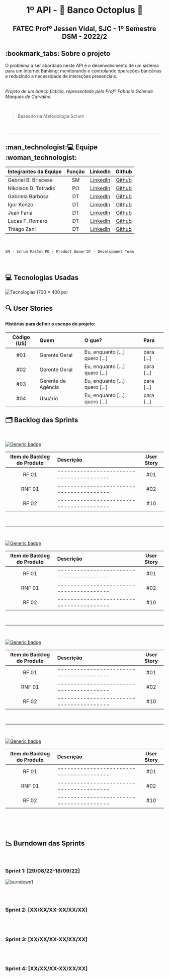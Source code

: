 <br id="topo">
<h1 align="center"> 1º API - 🏦 Banco Octoplus  🐙  </h1>
<h2 align="center"> FATEC Profº Jessen Vidal, SJC - 1º Semestre DSM - 2022/2</h2>
<span id="sobre">
<h2> :bookmark_tabs: Sobre o projeto </h2>
O problema a ser abordado neste API é o desenvolvimento de um sistema para um Internet Banking; monitorando e controlando operações bancárias e reduzindo a necessidade de interações presenciais.

<br>
<br>

_Projeto de um banco fictício, representado pelo Profº Fabrício Galende Marques de Carvalho._

<br>
 
> Baseado na Metodologia Scrum
</br>

<hr>

<h2> :man_technologist:💻 Equipe :woman_technologist: </h2>

Integrantes da Equipe | Função | LinkedIn | Github |
:--------- | :------: | :-------: | :-------:
Gabriel B. Briscese | SM | [LinkedIn](https://www.linkedin.com/in/gabriel-brosig-briscese-344a5587) | [Github](https://github.com/Briscese)
Nikolaos D. Tetradis | PO | [LinkedIn](https://www.linkedin.com/in/nikolaos-d-tetradis/) |  [Github]()
Gabriela Barbosa | DT | [LinkedIn](https://www.linkedin.com/in/gabriela-barbosa-51a095195) | [Github](https://github.com/gabidsbarbosa)
Igor Kenzo | DT | [LinkedIn](https://www.linkedin.com/in/igor-kenzo-miyazaki-sasaki-4782b5249) | [Github](https://github.com/IgorKenzoMS)
Jean Faria | DT | [LinkedIn](https://www.linkedin.com/in/jean-faria-5a4b201b9/)| [Github](https://github.com/jeejinf)
Lucas F. Romero | DT | [LinkedIn](https://www.linkedin.com/in/lucas-romero-8b1b32240/) | [Github](https://github.com/LucasRomero2003)
Thiago Zani | DT | [LinkedIn](https://www.linkedin.com/in/thiago-zani-1b8503249) | [Github](https://github.com/zani19)   
<br> 

`SM - Scrum Master` `PO - Product Owner`  `DT - Development Team`

<br>

<h2>💻 Tecnologias Usadas</h2>

![Tecnologias (700 × 400 px)](https://user-images.githubusercontent.com/111452998/190556735-6c6936c6-bbfc-4ce1-98c8-14622d007c80.png)


## :mag: User Stories

<h4>Histórias para definir o escopo do projeto:</h4>

| Código (US) | Quem       | O que?                                                                                                                                                   | Para                                                |
| :----: | :--------- | :------------------------------------------------------------------------------------------------------------------------------------------------------- | :-------------------------------------------------- |
|  #01   | Gerente Geral | Eu, enquanto [...] quero [...]                     | para [...]
|  #02   | Gerente Geral | Eu, enquanto [...] quero [...]                     | para [...]
|  #03   | Gerente de Agência | Eu, enquanto [...] quero [...]                     | para [...]
|  #04   | Usuário | Eu, enquanto [...] quero [...]                     | para [...]


<h2>🗂️ Backlog das Sprints</h2>
<br>

 [![Generic badge](https://img.shields.io/badge/SPRINT%201-EM%20ANDAMENTO-yellow)](https://shields.io/)

| Item do Backlog do Produto | Descrição                                                                      | User Story |
| :------------------------: | :----------------------------------------------------------------------------- | :--------: |
|           RF 01            | ----------------------------------------                                       |    #01     |
|           RNF 01           | ----------------------------------------                                       |    #02     |
|           RF 02            | ----------------------------------------                                       |    #10     |
<br>
<hr>
<br>

 [![Generic badge](https://img.shields.io/badge/SPRINT%202-NÃO%20INICIADO-red)](https://shields.io/)

| Item do Backlog do Produto | Descrição                                                                      | User Story |
| :------------------------: | :----------------------------------------------------------------------------- | :--------: |
|           RF 01            | ----------------------------------------                                       |    #01     |
|           RNF 01           | ----------------------------------------                                       |    #02     |
|           RF 02            | ----------------------------------------                                       |    #10     |
<br>
<hr>
<br>

 [![Generic badge](https://img.shields.io/badge/SPRINT%203-NÃO%20INICIADO-red)](https://shields.io/)

| Item do Backlog do Produto | Descrição                                                                      | User Story |
| :------------------------: | :----------------------------------------------------------------------------- | :--------: |
|           RF 01            | ----------------------------------------                                       |    #01     |
|           RNF 01           | ----------------------------------------                                       |    #02     |
|           RF 02            | ----------------------------------------                                       |    #10     |
<br>
<hr>
<br>

 [![Generic badge](https://img.shields.io/badge/SPRINT%204-NÃO%20INICIADO-red)](https://shields.io/)

| Item do Backlog do Produto | Descrição                                                                      | User Story |
| :------------------------: | :----------------------------------------------------------------------------- | :--------: |
|           RF 01            | ----------------------------------------                                       |    #01     |
|           RNF 01           | ----------------------------------------                                       |    #02     |
|           RF 02            | ----------------------------------------                                       |    #10     |
<br>
<br>

<br>
<h2>📉 Burndown das Sprints</h2>
<br>

<h3> Sprint 1: [29/08/22-18/09/22]</h3> 

![burndown1](https://user-images.githubusercontent.com/111452998/190554708-f6c5fb7b-270f-4eed-bac7-b8c628bbbf88.png)

<br>
<br>

<h3> Sprint 2: [XX/XX/XX-XX/XX/XX]</h3> 

<br>
<br>

<h3> Sprint 3: [XX/XX/XX-XX/XX/XX]</h3> 

<br>
<br>

<h3> Sprint 4: [XX/XX/XX-XX/XX/XX]</h3> 

<br>
<br>


